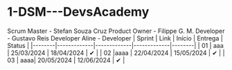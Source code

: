 # 1-DSM---DevsAcademy
Scrum Master - Stefan Souza Cruz 
Product Owner - Filippe G. M. 
Developer - Gustavo Reis 
Developer Aline - Developer
| Sprint | Link        | Início      | Entrega     | Status |
|--------|-------------|-------------|-------------|--------|
| 01     | aaa | 25/03/2024  | 18/04/2024  | ✔      |
| 02     |aaaa | 22/04/2024  | 15/05/2024  |  ✔     |
| 03     | aaaa| 20/05/2024  | 12/06/2024  |  ✔     |
